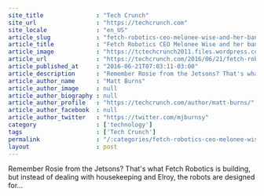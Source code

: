 ```yaml
---
site_title               : "Tech Crunch"
site_url                 : "https://techcrunch.com"
site_locale              : "en_US"
article_slug             : "fetch-robotics-ceo-melonee-wise-and-her-band-of-merry-robots-are-coming-to-disrupt-sf"
article_title            : "Fetch Robotics CEO Melonee Wise and her band of merry robots are coming to Disrupt SF"
article_image            : "https://tctechcrunch2011.files.wordpress.com/2016/06/gettyimages-481597602.jpg?w=764&h=400&crop=1"
article_url              : "https://techcrunch.com/2016/06/21/fetch-robotics-ceo-melonee-wise-and-her-band-of-merry-robots-are-coming-to-disrupt-sf/"
article_published_at     : "2016-06-21T07:03:11-03:00"
article_description      : "Remember Rosie from the Jetsons? That's what Fetch Robotics is building, but instead of dealing with housekeeping and Elroy, the robots are designed for..."
article_author_name      : "Matt Burns"
article_author_image     : null
article_author_biography : null
article_author_profile   : "https://techcrunch.com/author/matt-burns/"
article_author_facebook  : null
article_author_twitter   : "https://twitter.com/mjburnsy"
category                 : ['technology']
tags                     : ['Tech Crunch']
permalink                : "/:categories/fetch-robotics-ceo-melonee-wise-and-her-band-of-merry-robots-are-coming-to-disrupt-sf/"
layout                   : post
---
```


Remember Rosie from the Jetsons? That's what Fetch Robotics is building, but instead of dealing with housekeeping and Elroy, the robots are designed for...
